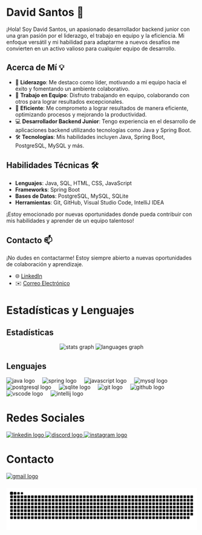 # David Santos 🚀

¡Hola! Soy David Santos, un apasionado desarrollador backend junior con una gran pasión por el liderazgo, el trabajo en equipo y la eficiencia. Mi enfoque versátil y mi habilidad para adaptarme a nuevos desafíos me convierten en un activo valioso para cualquier equipo de desarrollo.

## Acerca de Mí 💡

- 💼 **Liderazgo**: Me destaco como líder, motivando a mi equipo hacia el éxito y fomentando un ambiente colaborativo.
- 👥 **Trabajo en Equipo**: Disfruto trabajando en equipo, colaborando con otros para lograr resultados excepcionales.
- 🎯 **Eficiente**: Me comprometo a lograr resultados de manera eficiente, optimizando procesos y mejorando la productividad.
- 💻 **Desarrollador Backend Junior**: Tengo experiencia en el desarrollo de aplicaciones backend utilizando tecnologías como Java y Spring Boot.
- 🛠️ **Tecnologías**: Mis habilidades incluyen Java, Spring Boot, PostgreSQL, MySQL y más.

## Habilidades Técnicas 🛠️

- **Lenguajes**: Java, SQL, HTML, CSS, JavaScript
- **Frameworks**: Spring Boot
- **Bases de Datos**: PostgreSQL, MySQL, SQLite
- **Herramientas**: Git, GitHub, Visual Studio Code, IntelliJ IDEA

¡Estoy emocionado por nuevas oportunidades donde pueda contribuir con mis habilidades y aprender de un equipo talentoso!

## Contacto 📫

¡No dudes en contactarme! Estoy siempre abierto a nuevas oportunidades de colaboración y aprendizaje.

- 🌐 [LinkedIn](https://www.linkedin.com/in/davidsantos004/)
- ✉️ [Correo Electrónico](mailto:david.santoos004@gmail.com)


# Estadísticas y Lenguajes

## Estadísticas

<div align="center">
  <img src="https://github-readme-stats.vercel.app/api?username=DavidSantos004&hide_title=false&hide_rank=false&show_icons=true&include_all_commits=true&count_private=true&disable_animations=false&theme=dracula&locale=en&hide_border=false&order=1" height="150" alt="stats graph"  />
  <img src="https://github-readme-stats.vercel.app/api/top-langs?username=DavidSantos004&locale=en&hide_title=false&layout=compact&card_width=320&langs_count=5&theme=dracula&hide_border=false&order=2" height="150" alt="languages graph"  />
</div>

## Lenguajes
<div align="left">
  <img src="https://cdn.jsdelivr.net/gh/devicons/devicon/icons/java/java-original.svg" height="40" alt="java logo"  />
  <img width="12" />
  <img src="https://cdn.jsdelivr.net/gh/devicons/devicon/icons/spring/spring-original.svg" height="40" alt="spring logo"  />
  <img width="12" />
  <img src="https://cdn.jsdelivr.net/gh/devicons/devicon/icons/javascript/javascript-original.svg" height="40" alt="javascript logo"  />
  <img width="12" />
  <img src="https://cdn.jsdelivr.net/gh/devicons/devicon/icons/mysql/mysql-original.svg" height="40" alt="mysql logo"  />
  <img width="12" />
  <img src="https://cdn.jsdelivr.net/gh/devicons/devicon/icons/postgresql/postgresql-original.svg" height="40" alt="postgresql logo"  />
  <img width="12" />
  <img src="https://cdn.jsdelivr.net/gh/devicons/devicon/icons/sqlite/sqlite-original.svg" height="40" alt="sqlite logo"  />
  <img width="12" />
  <img src="https://cdn.jsdelivr.net/gh/devicons/devicon/icons/git/git-original.svg" height="40" alt="git logo"  />
  <img width="12" />
  <img src="https://cdn.jsdelivr.net/gh/devicons/devicon/icons/github/github-original.svg" height="40" alt="github logo"  />
  <img width="12" />
  <img src="https://cdn.jsdelivr.net/gh/devicons/devicon/icons/vscode/vscode-original.svg" height="40" alt="vscode logo"  />
  <img width="12" />
  <img src="https://cdn.jsdelivr.net/gh/devicons/devicon/icons/intellij/intellij-original.svg" height="40" alt="intellij logo"  />
</div>


# Redes Sociales

<div align="left">
  <a href="https://www.linkedin.com/in/davidsantos004/" target="_blank">
    <img src="https://raw.githubusercontent.com/maurodesouza/profile-readme-generator/master/src/assets/icons/social/linkedin/default.svg" width="52" height="40" alt="linkedin logo"  />
  </a>
  <a href="discord://.santos04" target="_blank">
    <img src="https://raw.githubusercontent.com/maurodesouza/profile-readme-generator/master/src/assets/icons/social/discord/default.svg" width="52" height="40" alt="discord logo"  />
  </a>
  <a href="https://www.instagram.com/davidsantos_004/" target="_blank">
    <img src="https://raw.githubusercontent.com/maurodesouza/profile-readme-generator/master/src/assets/icons/social/instagram/default.svg" width="52" height="40" alt="instagram logo"  />
  </a>

  # Contacto

  <a href="mailto:david.santoos004@gmail.com?subject=¡Hola David!&body=Hola David,%0D%0A%0D%0A" target="_blank">
    <img src="https://raw.githubusercontent.com/maurodesouza/profile-readme-generator/master/src/assets/icons/social/gmail/default.svg" width="52" height="40" alt="gmail logo"  />
  </a>

</div>

###

<img src="https://raw.githubusercontent.com/DavidSantos004/DavidSantos004/output/snake.svg" alt="Snake animation" />

###
